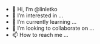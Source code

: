 - 👋 Hi, I’m @linletko
- 👀 I’m interested in ...
- 🌱 I’m currently learning ...
- 💞️ I’m looking to collaborate on ...
- 📫 How to reach me ...

<!---
linletko/linletko is a ✨ special ✨ repository because its `README.md` (this file) appears on your GitHub profile.
You can click the Preview link to take a look at your changes.
--->
